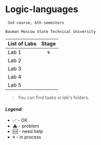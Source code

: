 # Logic-languages
     3nd course, 6th semesters

    Bauman Moscow State Technical University
    
| List of Labs  |     Stage     |
| ------------- |:-------------:|
| Lab 1|🌀|
| Lab 2||
| Lab 3||
| Lab 4||
| Lab 5||



> You can find tasks in lab's folders.

#### <i>Legend:</i>
<ul>
<li>✅ - ОК
<li>⚠️ - problem
<li>🆘 - need help
<li>🌀 - in process
</ul>
